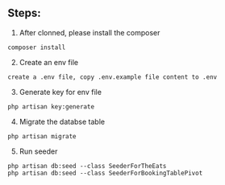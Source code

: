 ## Steps:

1. After clonned, please install the composer

```
composer install
```

2. Create an env file

```
create a .env file, copy .env.example file content to .env
```

3. Generate key for env file

```
php artisan key:generate
```

4. Migrate the databse table

```
php artisan migrate
```

5. Run seeder

```
php artisan db:seed --class SeederForTheEats
php artisan db:seed --class SeederForBookingTablePivot
```
